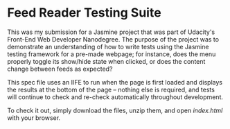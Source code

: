 # Feed Reader Testing Suite

This was my submission for a Jasmine project that was part of Udacity's Front-End Web Developer Nanodegree. The purpose of the project was to demonstrate an understanding of how to write tests using the Jasmine testing framework for a pre-made webpage; for instance, does the menu properly toggle its show/hide state when clicked, or does the content change between feeds as expected?

This spec file uses an IIFE to run when the page is first loaded and displays the results at the bottom of the page – nothing else is required, and tests will continue to check and re-check automatically throughout development.

To check it out, simply download the files, unzip them, and open <i>index.html</i> with your browser.